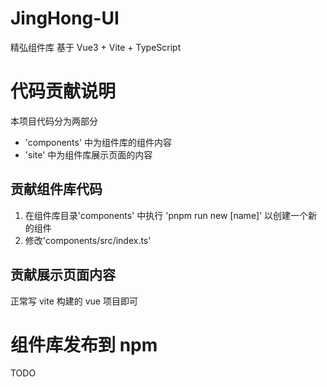 # JingHong-UI
精弘组件库 基于 Vue3 + Vite + TypeScript

# 代码贡献说明

本项目代码分为两部分
- 'components' 中为组件库的组件内容
- 'site' 中为组件库展示页面的内容

## 贡献组件库代码

1. 在组件库目录'components' 中执行 'pnpm run new [name]' 以创建一个新的组件
2. 修改'components/src/index.ts'

## 贡献展示页面内容

正常写 vite 构建的 vue 项目即可

# 组件库发布到 npm

TODO
